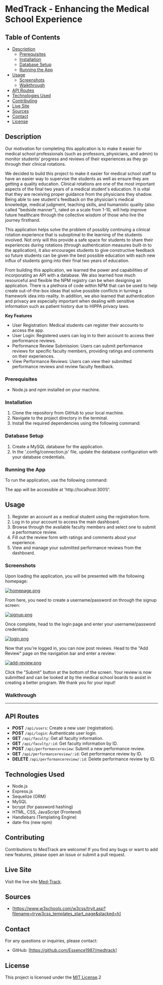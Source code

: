 # MedTrack - Enhancing the Medical School Experience

## Table of Contents
- [Description](#description)
  - [Prerequisites](#prerequisites)
  - [Installation](#installation)
  - [Database Setup](#database-setup)
  - [Running the App](#running-the-app)
- [Usage](#usage)
  - [Screenshots](#screenshots)
  - [Walkthrough](#walkthrough)
- [API Routes](#api-routes)
- [Technologies Used](#technologies-used)
- [Contributing](#contributing)
- [Live Site](#live-site)
- [Sources](#sources)
- [Contact](#contact)
- [License](#license)

## Description

Our motivation for completing this application is to make it easier for medical school professionals (such as professors, physicians, and admin) to monitor students’ progress and reviews of their experiences as they go through their clinical rotations.

We decided to build this project to make it easier for medical school staff to have an easier way to supervise the students as well as ensure they are getting a quality education. Clinical rotations are one of the most important aspects of the final two years of a medical student's education. It is vital that they are receiving proper guidance from the physicians they shadow. Being able to see student's feedback on the physician's medical knowledge, medical judgment, teaching skills, and humanistic quality (also called "bedside manner"), rated on a scale from 1-10, will help improve future healthcare through the collective wisdom of those who live the journey firsthand.

This application helps solve the problem of possibly continuing a clinical rotation experience that is suboptimal to the learning of the students involved. Not only will this provide a safe space for students to share their experiences during rotations (through authentication measures built-in to the application), it also encourages students to give constructive feedback so future students can be given the best possible education with each new influx of students going into their final two years of education.

From building this application, we learned the power and capabilities of incorporating an API with a database. We also learned how much resourceful and flexible the NPM registry can be when designing an application. There is a plethora of code within NPM that can be used to help create out-of-the-box ideas that solve possible conflicts in turning a framework idea into reality. In addition, we also learned that authentication and privacy are especially important when dealing with sensitive information such as patient history due to HIPPA privacy laws.

**Key Features**

- User Registration: Medical students can register their accounts to access the app.
- User Login: Registered users can log in to their account to access their performance reviews.
- Performance Review Submission: Users can submit performance reviews for specific faculty members, providing ratings and comments on their experiences.
- View Performance Reviews: Users can view their submitted performance reviews and review faculty feedback.

### Prerequisites
- Node.js and npm installed on your machine.

### Installation
1. Clone the repository from GitHub to your local machine.
2. Navigate to the project directory in the terminal.
3. Install the required dependencies using the following command:

### Database Setup
1. Create a MySQL database for the application.
2. In the '.config/connection.js' file, update the database configuration with your database credentials.

### Running the App
To run the application, use the following command:

The app will be accessible at 'http://localhost:3001/'.

## Usage
1. Register an account as a medical student using the registration form.
2. Log in to your account to access the main dashboard.
3. Browse through the available faculty members and select one to submit a performance review.
4. Fill out the review form with ratings and comments about your experience.
5. View and manage your submitted performance reviews from the dashboard.

### Screenshots

Upon loading the application, you will be presented with the following homepage:

[![homepage.png](https://i.postimg.cc/Sxgybv44/homepage.png)](https://postimg.cc/cv8qQT6k)

From here, you need to create a username/password on through the signup screen:

[![signup.png](https://i.postimg.cc/vmpwQRSJ/signup.png)](https://postimg.cc/KKrHNWbf)

Once complete, head to the login page and enter your username/password credentials:

[![login.png](https://i.postimg.cc/rpvGggKG/login.png)](https://postimg.cc/R3LnZ71q)

Now that you're logged in, you can now post reviews. Head to the "Add Review" page on the navigation bar and enter a review:

[![add-review.png](https://i.postimg.cc/659rH85P/add-review.png)](https://postimg.cc/grTLjkhy)

Click the "Submit" button at the bottom of the screen. Your review is now submitted and can be looked at by the medical school boards to assist in creating a better program. We thank you for your input!

### Walkthrough
***

## API Routes
- **POST** `/api/users`: Create a new user (registration).
- **POST** `/api/login`: Authenticate user login.
- **GET** `/api/faculty`: Get all faculty information.
- **GET** `/api/faculty/:id`: Get faculty information by ID.
- **POST** `/api/performancereview`: Submit a new performance review.
- **GET** `/api/performancereview/:id`: Get performance review by ID.
- **DELETE** `/api/performancereview/:id`: Delete performance review by ID.

## Technologies Used
- Node.js
- Express.js
- Sequelize (ORM)
- MySQL
- bcrypt (for password hashing)
- HTML, CSS, JavaScript (Frontend)
- Handlebars (Templating Engine)
- date-fns (new npm)

## Contributing
Contributions to MedTrack are welcome! If you find any bugs or want to add new features, please open an issue or submit a pull request.

## Live Site
Visit the live site [Med-Track](https://limitless-sea-25303-7c8a3f9496d2.herokuapp.com/).

## Sources
- [https://www.w3schools.com/w3css/tryit.asp?filename=tryw3css_templates_start_page&stacked=h]

## Contact
For any questions or inquiries, please contact:

- GitHub: [https://github.com/Essence1987/medtrack]

## License
This project is licensed under the [MIT License](LICENSE).2